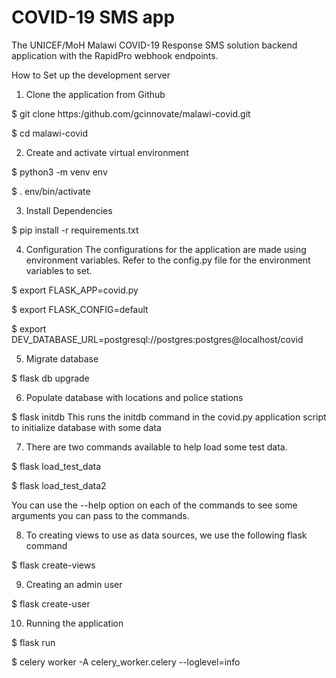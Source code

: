 COVID-19 SMS app
=================
The UNICEF/MoH Malawi COVID-19 Response SMS solution backend application with the RapidPro webhook endpoints.

How to Set up the development server
1. Clone the application from Github

$ git clone https:/github.com/gcinnovate/malawi-covid.git

$ cd malawi-covid

2. Create and activate virtual environment

$ python3 -m venv env

$ . env/bin/activate

3. Install Dependencies

$ pip install -r requirements.txt

4. Configuration
The configurations for the application are made using environment variables.
Refer to the config.py file for the environment variables to set.

$ export FLASK_APP=covid.py

$ export FLASK_CONFIG=default

$ export DEV_DATABASE_URL=postgresql://postgres:postgres@localhost/covid

5. Migrate database

$ flask db upgrade

6. Populate database with locations and police stations

$ flask initdb
This runs the initdb command in the covid.py application script to initialize database with some data

7. There are two commands available to help load some test data.

$ flask load_test_data

$ flask load_test_data2

You can use the --help option on each of the commands to see some arguments you can pass to the commands.

8. To creating views to use as data sources, we use the following flask command

$ flask create-views

9. Creating an admin user

$ flask create-user

10. Running the application

$ flask run

$ celery worker -A celery_worker.celery --loglevel=info
